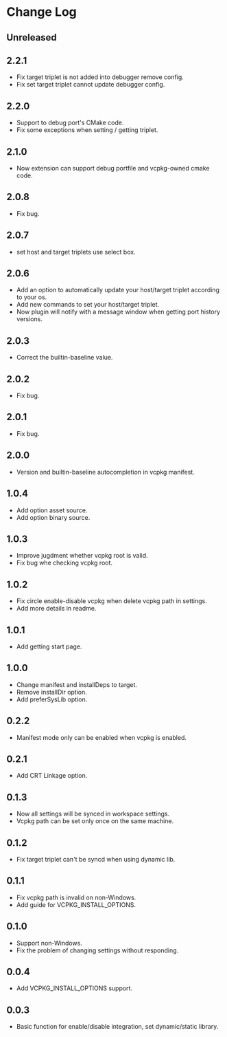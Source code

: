 # Change Log

## Unreleased

## 2.2.1

- Fix target triplet is not added into debugger remove config.
- Fix set target triplet cannot update debugger config.

## 2.2.0

- Support to debug port's CMake code.
- Fix some exceptions when setting / getting triplet.

## 2.1.0

- Now extension can support debug portfile and vcpkg-owned cmake code.

## 2.0.8

- Fix bug.

## 2.0.7

- set host and target triplets use select box.

## 2.0.6

- Add an option to automatically update your host/target triplet according to your os.
- Add new commands to set your host/target triplet.
- Now plugin will notify with a message window when getting port history versions.

## 2.0.3

- Correct the builtin-baseline value.

## 2.0.2

- Fix bug.

## 2.0.1

- Fix bug.

## 2.0.0

- Version and builtin-baseline autocompletion in vcpkg manifest.

## 1.0.4

- Add option asset source.
- Add option binary source.

## 1.0.3

- Improve jugdment whether vcpkg root is valid.
- Fix bug whe checking vcpkg root.

## 1.0.2

- Fix circle enable-disable vcpkg when delete vcpkg path in settings.
- Add more details in readme.

## 1.0.1

- Add getting start page.

## 1.0.0

- Change manifest and installDeps to target.
- Remove installDir option.
- Add preferSysLib option.

## 0.2.2

- Manifest mode only can be enabled when vcpkg is enabled.

## 0.2.1

- Add CRT Linkage option.

## 0.1.3

- Now all settings will be synced in workspace settings.
- Vcpkg path can be set only once on the same machine.

## 0.1.2

- Fix target triplet can't be syncd when using dynamic lib.

## 0.1.1

- Fix vcpkg path is invalid on non-Windows.
- Add guide for VCPKG_INSTALL_OPTIONS.

## 0.1.0

- Support non-Windows.
- Fix the problem of changing settings without responding.

## 0.0.4

- Add VCPKG_INSTALL_OPTIONS support.

## 0.0.3

- Basic function for enable/disable integration, set dynamic/static library.
